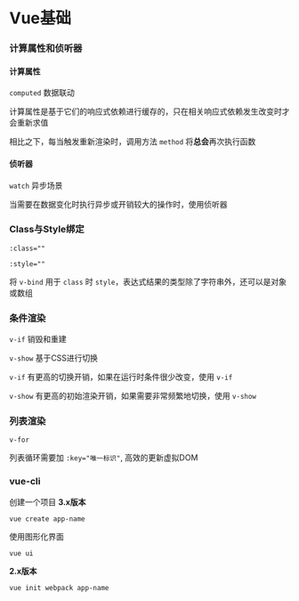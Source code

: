 # Vue基础

### 计算属性和侦听器

#### 计算属性

`computed` 数据联动

计算属性是基于它们的响应式依赖进行缓存的，只在相关响应式依赖发生改变时才会重新求值

相比之下，每当触发重新渲染时，调用方法 `method` 将**总会**再次执行函数 

#### 侦听器

`watch` 异步场景

当需要在数据变化时执行异步或开销较大的操作时，使用侦听器

### Class与Style绑定

`:class=""`

`:style=""`

将 `v-bind` 用于 `class` 时 `style`，表达式结果的类型除了字符串外，还可以是对象或数组

### 条件渲染

`v-if` 销毁和重建

`v-show` 基于CSS进行切换

`v-if` 有更高的切换开销，如果在运行时条件很少改变，使用 `v-if`

`v-show` 有更高的初始渲染开销，如果需要非常频繁地切换，使用 `v-show`

### 列表渲染

`v-for`

列表循环需要加 `:key="唯一标识"`, 高效的更新虚拟DOM

### vue-cli

创建一个项目 **3.x版本**

```
vue create app-name
```

使用图形化界面
```
vue ui
```

**2.x版本**

```
vue init webpack app-name
```